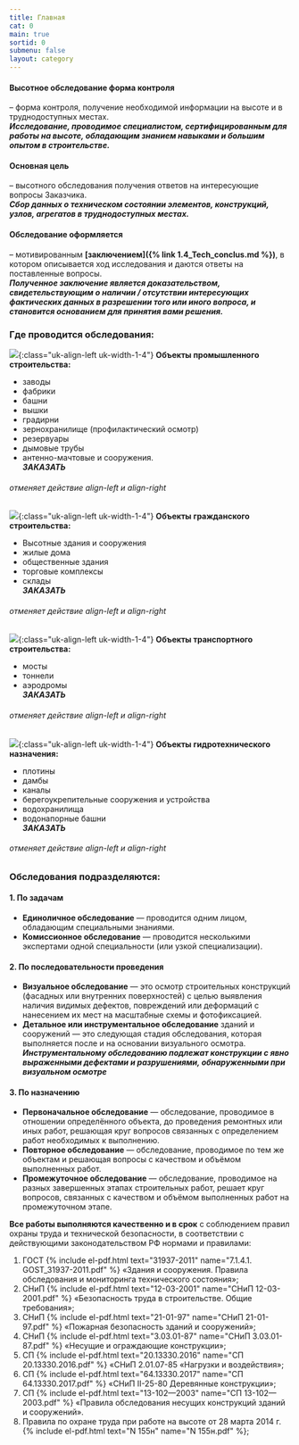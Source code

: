 ```yaml
---
title: Главная
cat: 0
main: true
sortid: 0
submenu: false
layout: category
---
```


#### **Высотное обследование** форма контроля
– форма контроля, получение необходимой информации на высоте и в труднодоступных местах.    
***Исследование, проводимое специалистом, сертифицированным для работы на высоте, обладающим знанием навыками и большим опытом в строительстве.***

#### **Основная цель** 
– высотного обследования получения ответов на интересующие вопросы Заказчика.   
***Сбор данных о техническом состоянии элементов, конструкций, узлов, агрегатов в труднодоступных местах.***

#### **Обследование оформляется** 
– мотивированным __[заключением]({% link 1.4_Tech_conclus.md %})__, в котором описывается ход исследования и даются ответы на поставленные вопросы.   
***Полученное заключение является доказательством, свидетельствующим о наличии / отсутствии интересующих фактических данных в разрешении того или иного вопроса, и становится основанием для принятия вами решения.***

### **Где проводится обследования:**

![](/img/0/0.1.jpg){:class="uk-align-left uk-width-1-4"}
**Объекты промышленного строительства:**     
- заводы  
- фабрики  
- башни    
- вышки    
- градирни    
- зернохранилище (профилактический осмотр)  
- резервуары  
- дымовые трубы  
- антенно-мачтовые и сооружения.  
***ЗАКАЗАТЬ***
###### отменяет действие align-left и align-right

![](/img/0/0.2.jpg){:class="uk-align-left uk-width-1-4"}
**Объекты гражданского строительства:**   
- Высотные здания и сооружения  
- жилые дома  
- общественные здания  
- торговые комплексы  
- склады  
***ЗАКАЗАТЬ***
###### отменяет действие align-left и align-right


![](/img/0/0.3.jpg){:class="uk-align-left uk-width-1-4"}
**Объекты транспортного строительства:**  
- мосты  
- тоннели  
- аэродромы  
***ЗАКАЗАТЬ***
###### отменяет действие align-left и align-right

![](/img/0/0.4.jpg){:class="uk-align-left uk-width-1-4"}
**Объекты гидротехнического назначения:**   
- плотины  
- дамбы  
- каналы  
- берегоукрепительные сооружения и устройства  
- водохранилища  
- водонапорные башни   
***ЗАКАЗАТЬ***
###### отменяет действие align-left и align-right

### **Обследования подразделяются:** 

#### **1. По задачам**  
- **Единоличное обследование** — проводится одним лицом, обладающим специальными знаниями.  
- **Комиссионное обследование** — проводится несколькими экспертами одной специальности (или узкой специализации).

#### **2. По последовательности проведения**  
- **Визуальное обследование** — это осмотр строительных конструкций (фасадных или внутренних поверхностей) с целью выявления наличия видимых дефектов, повреждений или деформаций с нанесением их мест на масштабные схемы и фотофиксацией.  
- **Детальное или инструментальное обследование** зданий и сооружений — это следующая стадия обследования, которая выполняется после и на основании визуального осмотра.   
     ***Инструментальному обследованию подлежат конструкции с явно выраженными дефектами и разрушениями, обнаруженными при визуальном осмотре***
 
#### **3. По назначению**
- **Первоначальное обследование** — обследование, проводимое в отношении определённого объекта, до проведения ремонтных или иных работ, решающая круг вопросов связанных с определением работ необходимых к выполнению.   
- **Повторное обследование** — обследование, проводимое по тем же объектам и решающая вопросы с качеством и объёмом выполненных работ.   
- **Промежуточное обследование** — обследование, проводимое на разных завершенных этапах строительных работ, решает круг вопросов, связанных с качеством и объёмом выполненных работ на промежуточном этапе.  


**Все работы выполняются качественно и в срок** с соблюдением правил охраны труда и технической безопасности, в соответствии с действующими законодательством РФ нормами и правилами:

1. ГОСТ {% include el-pdf.html text="31937-2011" name="7.1.4.1. GOST_31937-2011.pdf" %} «Здания и сооружения. Правила обследования и мониторинга технического состояния»;
2. СНиП {% include el-pdf.html text="12-03-2001" name="СНиП 12-03-2001.pdf" %} «Безопасность труда в строительстве. Общие требования»;    
3. СНиП {% include el-pdf.html text="21-01-97" name="СНиП 21-01-97.pdf" %} «Пожарная безопасность зданий и сооружений»;    
4. СНиП {% include el-pdf.html text="3.03.01-87" name="СНиП 3.03.01-87.pdf" %} «Несущие и ограждающие конструкции»; 
5. СП {% include el-pdf.html text="20.13330.2016" name="СП 20.13330.2016.pdf" %} «СНиП 2.01.07-85 «Нагрузки и воздействия»;    
6. СП {% include el-pdf.html text="64.13330.2017" name="СП 64.13330.2017.pdf" %} «СНиП II-25-80 Деревянные конструкции»;    
7. СП {% include el-pdf.html text="13-102—2003" name="СП 13-102—2003.pdf" %} «Правила обследования несущих конструкций зданий и сооружений».    
8. Правила по охране труда при работе на высоте от 28 марта 2014 г. {% include el-pdf.html text="N 155н" name="N 155н.pdf" %};
